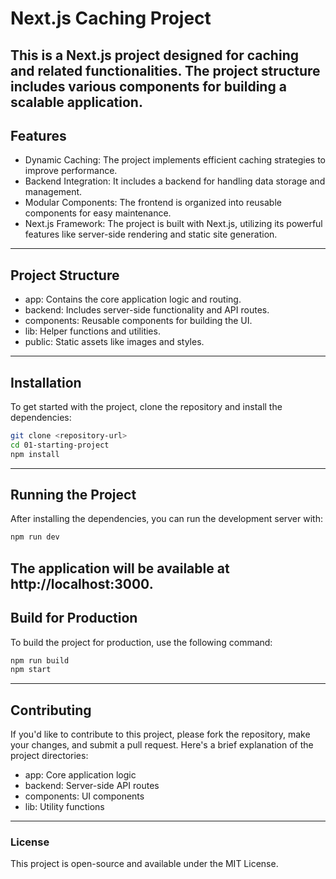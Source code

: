 # Next.js Caching Project

This is a Next.js project designed for caching and related functionalities. The project structure includes various components for building a scalable application.
---
## Features
- Dynamic Caching: The project implements efficient caching strategies to improve performance.
- Backend Integration: It includes a backend for handling data storage and management.
- Modular Components: The frontend is organized into reusable components for easy maintenance.
- Next.js Framework: The project is built with Next.js, utilizing its powerful features like server-side rendering and static site generation.
---
## Project Structure
- app: Contains the core application logic and routing.
- backend: Includes server-side functionality and API routes.
- components: Reusable components for building the UI.
- lib: Helper functions and utilities.
- public: Static assets like images and styles.
---
## Installation
To get started with the project, clone the repository and install the dependencies:
```bash
git clone <repository-url>
cd 01-starting-project
npm install
```
---
## Running the Project
After installing the dependencies, you can run the development server with:
```bash
npm run dev
```
The application will be available at http://localhost:3000.
---
## Build for Production
To build the project for production, use the following command:
```bash
npm run build
npm start
```
---
## Contributing
If you'd like to contribute to this project, please fork the repository, make your changes, and submit a pull request. Here's a brief explanation of the project directories:
- app: Core application logic
- backend: Server-side API routes
- components: UI components
- lib: Utility functions
---
### License
This project is open-source and available under the MIT License.


